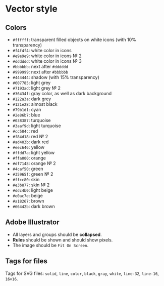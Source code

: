 # Vector style

## Colors

- `#ffffff`: transparent filled objects on white icons (with 10% transparency)
- `#f4f4f4`: white color in icons
- `#e9e9e9`: white color in icons № 2
- `#dddddd`: white color in icons № 3
- `#bbbbbb`: next after `#dddddd`
- `#999999`: next after `#bbbbbb`
- `#444444`: shadow (with 15% transparency)
- `#607785`: light grey
- `#7193ad`: light grey № 2
- `#36434f`: gray color, as well as dark background
- `#122a3a`: dark grey
- `#121e28`: almost black
- `#79b1d1`: cyan
- `#2e86b7`: blue
- `#038387`: turquoise
- `#3aaf9d`: light turquoise
- `#cc584c`: red
- `#f84d18`: red № 2
- `#ad403b`: dark red
- `#eec646`: yellow
- `#ffdd7a`: light yellow
- `#ffa000`: orange
- `#df7148`: orange № 2
- `#4caf50`: green
- `#35965f`: green № 2
- `#ffcc80`: skin
- `#e3b877`: skin № 2
- `#ddc4b0`: light beige
- `#e0ac7e`: beige
- `#a18267`: brown
- `#66442b`: dark brown

## Adobe Illustrator

- All layers and groups should be **collapsed**.
- **Rules** should be shown and should show pixels.
- The image should be `Fit On Screen`.

## Tags for files

Tags for SVG files: `solid`, `line`, `color`, `black`, `gray`, `white`, `line-32`, `line-16`, `16×16`.
